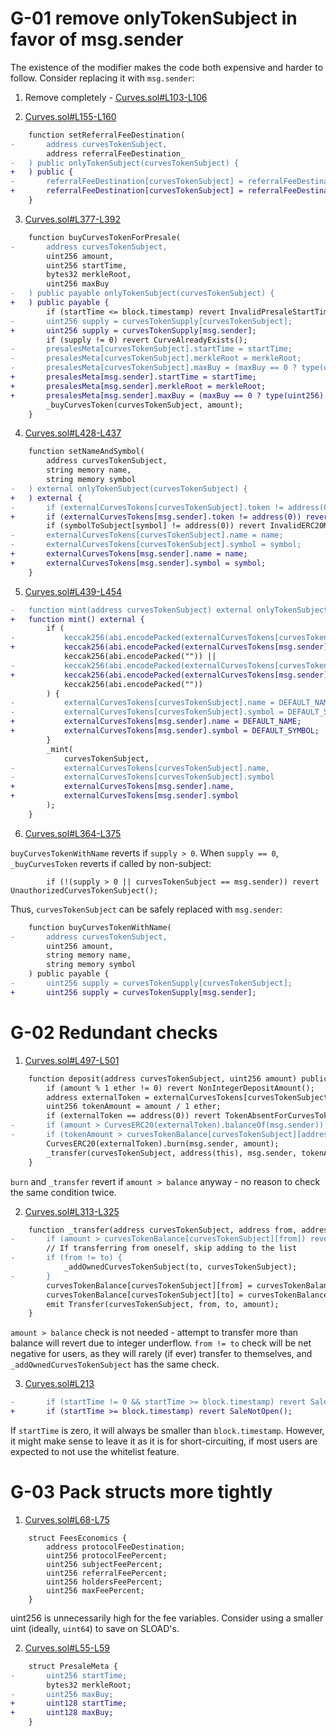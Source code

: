 # G-01 remove onlyTokenSubject in favor of msg.sender

The existence of the modifier makes the code both expensive and harder to follow. Consider replacing it with `msg.sender`:

1. Remove completely - [Curves.sol#L103-L106](https://github.com/code-423n4/2024-01-curves/blob/516aedb7b9a8d341d0d2666c23780d2bd8a9a600/contracts/Curves.sol#L103-L106)

2. [Curves.sol#L155-L160](https://github.com/code-423n4/2024-01-curves/blob/516aedb7b9a8d341d0d2666c23780d2bd8a9a600/contracts/Curves.sol#L155-L160)
```diff
    function setReferralFeeDestination(
-       address curvesTokenSubject,
        address referralFeeDestination_
-   ) public onlyTokenSubject(curvesTokenSubject) {
+   ) public {
-       referralFeeDestination[curvesTokenSubject] = referralFeeDestination_;
+       referralFeeDestination[curvesTokenSubject] = referralFeeDestination_;
    }
```

3. [Curves.sol#L377-L392](https://github.com/code-423n4/2024-01-curves/blob/516aedb7b9a8d341d0d2666c23780d2bd8a9a600/contracts/Curves.sol#L377-L392)

```diff
    function buyCurvesTokenForPresale(
-       address curvesTokenSubject,
        uint256 amount,
        uint256 startTime,
        bytes32 merkleRoot,
        uint256 maxBuy
-   ) public payable onlyTokenSubject(curvesTokenSubject) {
+   ) public payable {
        if (startTime <= block.timestamp) revert InvalidPresaleStartTime();
-       uint256 supply = curvesTokenSupply[curvesTokenSubject];
+       uint256 supply = curvesTokenSupply[msg.sender];
        if (supply != 0) revert CurveAlreadyExists();
-       presalesMeta[curvesTokenSubject].startTime = startTime;
-       presalesMeta[curvesTokenSubject].merkleRoot = merkleRoot;
-       presalesMeta[curvesTokenSubject].maxBuy = (maxBuy == 0 ? type(uint256).max : maxBuy);
+       presalesMeta[msg.sender].startTime = startTime;
+       presalesMeta[msg.sender].merkleRoot = merkleRoot;
+       presalesMeta[msg.sender].maxBuy = (maxBuy == 0 ? type(uint256).max : maxBuy);
        _buyCurvesToken(curvesTokenSubject, amount);
    }
```

4. [Curves.sol#L428-L437](https://github.com/code-423n4/2024-01-curves/blob/516aedb7b9a8d341d0d2666c23780d2bd8a9a600/contracts/Curves.sol#L428-L437)
```diff
    function setNameAndSymbol(
        address curvesTokenSubject,
        string memory name,
        string memory symbol
-   ) external onlyTokenSubject(curvesTokenSubject) {
+   ) external {
-       if (externalCurvesTokens[curvesTokenSubject].token != address(0)) revert ERC20TokenAlreadyMinted();
+       if (externalCurvesTokens[msg.sender].token != address(0)) revert ERC20TokenAlreadyMinted();
        if (symbolToSubject[symbol] != address(0)) revert InvalidERC20Metadata();
-       externalCurvesTokens[curvesTokenSubject].name = name;
-       externalCurvesTokens[curvesTokenSubject].symbol = symbol;
+       externalCurvesTokens[msg.sender].name = name;
+       externalCurvesTokens[msg.sender].symbol = symbol;
    }
```

5. [Curves.sol#L439-L454](https://github.com/code-423n4/2024-01-curves/blob/516aedb7b9a8d341d0d2666c23780d2bd8a9a600/contracts/Curves.sol#L439-L454)
```diff
-   function mint(address curvesTokenSubject) external onlyTokenSubject(curvesTokenSubject) {
+   function mint() external {
        if (
-           keccak256(abi.encodePacked(externalCurvesTokens[curvesTokenSubject].name)) ==
+           keccak256(abi.encodePacked(externalCurvesTokens[msg.sender].name)) ==
            keccak256(abi.encodePacked("")) ||
-           keccak256(abi.encodePacked(externalCurvesTokens[curvesTokenSubject].symbol)) ==
+           keccak256(abi.encodePacked(externalCurvesTokens[msg.sender].symbol)) ==
            keccak256(abi.encodePacked(""))
        ) {
-           externalCurvesTokens[curvesTokenSubject].name = DEFAULT_NAME;
-           externalCurvesTokens[curvesTokenSubject].symbol = DEFAULT_SYMBOL;
+           externalCurvesTokens[msg.sender].name = DEFAULT_NAME;
+           externalCurvesTokens[msg.sender].symbol = DEFAULT_SYMBOL;
        }
        _mint(
            curvesTokenSubject,
-           externalCurvesTokens[curvesTokenSubject].name,
-           externalCurvesTokens[curvesTokenSubject].symbol
+           externalCurvesTokens[msg.sender].name,
+           externalCurvesTokens[msg.sender].symbol
        );
    }
```
6. [Curves.sol#L364-L375](https://github.com/code-423n4/2024-01-curves/blob/516aedb7b9a8d341d0d2666c23780d2bd8a9a600/contracts/Curves.sol#L364-L375)

`buyCurvesTokenWithName` reverts if `supply > 0`. When `supply == 0`, `_buyCurvesToken` reverts if called by non-subject:
```solidity
        if (!(supply > 0 || curvesTokenSubject == msg.sender)) revert UnauthorizedCurvesTokenSubject();
```
Thus, `curvesTokenSubject` can be safely replaced with `msg.sender`:

```diff
    function buyCurvesTokenWithName(
-       address curvesTokenSubject,
        uint256 amount,
        string memory name,
        string memory symbol
    ) public payable {
-       uint256 supply = curvesTokenSupply[curvesTokenSubject];
+       uint256 supply = curvesTokenSupply[msg.sender];
```
# G-02 Redundant checks
1. [Curves.sol#L497-L501](https://github.com/code-423n4/2024-01-curves/blob/516aedb7b9a8d341d0d2666c23780d2bd8a9a600/contracts/Curves.sol#L497-L501)
```diff
    function deposit(address curvesTokenSubject, uint256 amount) public {
        if (amount % 1 ether != 0) revert NonIntegerDepositAmount();
        address externalToken = externalCurvesTokens[curvesTokenSubject].token;
        uint256 tokenAmount = amount / 1 ether;
        if (externalToken == address(0)) revert TokenAbsentForCurvesTokenSubject();
-       if (amount > CurvesERC20(externalToken).balanceOf(msg.sender)) revert InsufficientBalance();
-       if (tokenAmount > curvesTokenBalance[curvesTokenSubject][address(this)]) revert InsufficientBalance();
        CurvesERC20(externalToken).burn(msg.sender, amount);
        _transfer(curvesTokenSubject, address(this), msg.sender, tokenAmount);
    }
```
`burn` and `_transfer` revert if `amount > balance` anyway - no reason to check the same condition twice.

2. [Curves.sol#L313-L325](https://github.com/code-423n4/2024-01-curves/blob/516aedb7b9a8d341d0d2666c23780d2bd8a9a600/contracts/Curves.sol#L313-L325)
```diff
    function _transfer(address curvesTokenSubject, address from, address to, uint256 amount) internal {
-       if (amount > curvesTokenBalance[curvesTokenSubject][from]) revert InsufficientBalance();
        // If transferring from oneself, skip adding to the list
-       if (from != to) {
            _addOwnedCurvesTokenSubject(to, curvesTokenSubject);
-       }
        curvesTokenBalance[curvesTokenSubject][from] = curvesTokenBalance[curvesTokenSubject][from] - amount;
        curvesTokenBalance[curvesTokenSubject][to] = curvesTokenBalance[curvesTokenSubject][to] + amount;
        emit Transfer(curvesTokenSubject, from, to, amount);
    }
```
`amount > balance` check is not needed - attempt to transfer more than balance will revert due to integer underflow.
`from != to` check will be net negative for users, as they will rarely (if ever) transfer to themselves, and `_addOwnedCurvesTokenSubject` has the same check. 

3. [Curves.sol#L213](https://github.com/code-423n4/2024-01-curves/blob/516aedb7b9a8d341d0d2666c23780d2bd8a9a600/contracts/Curves.sol#L213)
```diff
-       if (startTime != 0 && startTime >= block.timestamp) revert SaleNotOpen();
+       if (startTime >= block.timestamp) revert SaleNotOpen();
```
If `startTime` is zero, it will always be smaller than `block.timestamp`. However, it might make sense to leave it as it is for short-circuiting, if most users are expected to not use the whitelist feature.

# G-03 Pack structs more tightly

1. [Curves.sol#L68-L75](https://github.com/code-423n4/2024-01-curves/blob/516aedb7b9a8d341d0d2666c23780d2bd8a9a600/contracts/Curves.sol#L68-L75)

```solidity
    struct FeesEconomics {
        address protocolFeeDestination;
        uint256 protocolFeePercent;
        uint256 subjectFeePercent;
        uint256 referralFeePercent;
        uint256 holdersFeePercent;
        uint256 maxFeePercent;
    }
```
uint256 is unnecessarily high for the fee variables. Consider using a smaller uint (ideally, `uint64`) to save on SLOAD's.

2. [Curves.sol#L55-L59](https://github.com/code-423n4/2024-01-curves/blob/516aedb7b9a8d341d0d2666c23780d2bd8a9a600/contracts/Curves.sol#L55-L59)
```diff
    struct PresaleMeta {
-       uint256 startTime;
        bytes32 merkleRoot;
-       uint256 maxBuy;
+       uint128 startTime;
+       uint128 maxBuy;
    }
```
